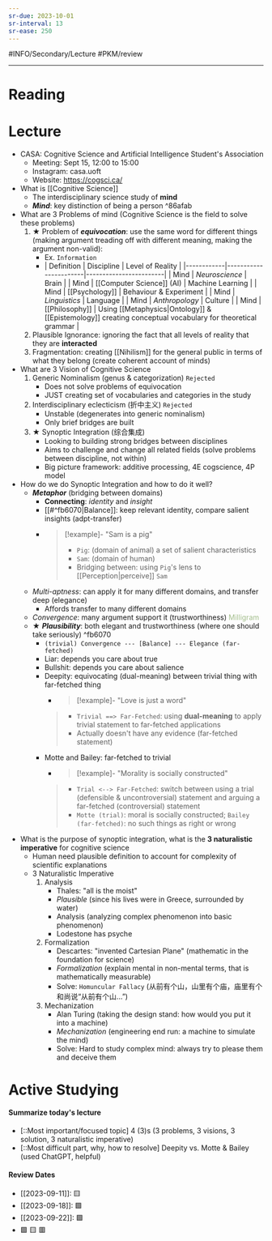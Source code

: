 ```yaml
---
sr-due: 2023-10-01
sr-interval: 13
sr-ease: 250
---
```



#INFO/Secondary/Lecture #PKM/review

---

# Reading


# Lecture

- CASA: Cognitive Science and Artificial Intelligence Student's Association
    - Meeting: Sept 15, 12:00 to 15:00
    - Instagram: casa.uoft
    - Website: https://cogsci.ca/
- What is [[Cognitive Science]]
    - The interdisciplinary science study of **mind**
    - **_Mind_**: key distinction of being a person ^86afab
- What are 3 Problems of mind (Cognitive Science is the field to solve these problems)
    1. ★ Problem of **_equivocation_**: use the same word for different things (making argument treading off with different meaning, making the argument non-valid):
        - Ex. `Information`
        - | Definition | Discipline            | Level of Reality       |
        |------------|-----------------------|------------------------|
        | Mind       | *Neuroscience*          | Brain                  |
        | Mind       | [[Computer Science]] (AI) | Machine Learning       |
        | Mind       | [[Psychology]]            | Behaviour & Experiment |
        | Mind       | *Linguistics*           | Language               |
        | Mind       | *Anthropology*          | Culture                |
        | Mind       | [[Philosophy]]            | Using [[Metaphysics\|Ontology]] & [[Epistemology]] creating conceptual vocabulary for theoretical grammar |
    1. Plausible Ignorance: ignoring the fact that all levels of reality that they are **interacted**
    2. Fragmentation: creating [[Nihilism]] for the general public in terms of what they belong (create coherent account of minds)
- What are 3 Vision of Cognitive Science
    1. Generic Nominalism (genus & categorization) `Rejected`
        - Does not solve problems of equivocation
        - JUST creating set of vocabularies and categories in the study
    2. Interdisciplinary eclecticism (折中主义) `Rejected`
        - Unstable (degenerates into generic nominalism)
        - Only brief bridges are built
    3. ★ Synoptic Integration (综合集成)
        - Looking to building strong bridges between disciplines
        - Aims to challenge and change all related fields (solve problems between discipline, not within)
        - Big picture framework: additive processing, 4E cogscience, 4P model
- How do we do Synoptic Integration and how to do it well?
    - **_Metaphor_** (bridging between domains)
        - **Connecting**: *identity* and *insight*
        - [[#^fb6070|Balance]]: keep relevant identity, compare salient insights (adpt-transfer)
        - > [!example]- "Sam is a pig"
          > - `Pig`: (domain of animal) a set of salient characteristics
          > - `Sam`: (domain of human)
          > - Bridging between: using `Pig`'s lens to [[Perception|perceive]] `Sam`
     - *Multi-aptness*: can apply it for many different domains, and transfer deep (elegance)
         - Affords transfer to many different domains
     - *Convergence*: many argument support it (trustworthiness) <span style="color:#a3be8c">Milligram</span>
     - ★ **_Plausibility_**: both elegant and trustworthiness (where one should take seriously) ^fb6070
        - `(trivial) Convergence --- [Balance] --- Elegance (far-fetched)`
        - Liar: depends you care about true
        - Bullshit: depends you care about salience
        - Deepity: equivocating (dual-meaning) between trivial thing with far-fetched thing
            - > [!example]- "Love is just a word"
            > - `Trivial ==> Far-Fetched`: using **dual-meaning** to apply trivial statement to far-fetched applications
            > - Actually doesn't have any evidence (far-fetched statement)
        - Motte and Bailey: far-fetched to trivial
            - > [!example]- "Morality is socially constructed"
            > - `Trial <--> Far-Fetched`: switch between using a trial (defensible & uncontroversial) statement and arguing a far-fetched (controversial) statement
            > - `Motte (trial)`: moral is socially constructed; `Bailey (far-fetched)`: no such things as right or wrong
- What is the purpose of synoptic integration, what is the **3 naturalistic imperative** for cognitive science
    - Human need plausible definition to account for complexity of scientific explanations
    - 3 Naturalistic Imperative
        1. Analysis
            - Thales: "all is the moist"
            - *Plausible* (since his lives were in Greece, surrounded by water)
            - Analysis (analyzing complex phenomenon into basic phenomenon)
            - Lodestone has psyche
        2. Formalization
            - Descartes: "invented Cartesian Plane" (mathematic in the foundation for science)
            - *Formalization* (explain mental in non-mental terms, that is mathematically measurable)
            - Solve: `Homuncular Fallacy` (从前有个山，山里有个庙，庙里有个和尚说“从前有个山...”)
        3. Mechanization
            - Alan Turing (taking the design stand: how would you put it into a machine)
            - *Mechanization* (engineering end run: a machine to simulate the mind)
            - Solve: Hard to study complex mind: always try to please them and deceive them


# Active Studying

#### Summarize today's lecture

- [::Most important/focused topic] 4 (3)s (3 problems, 3 visions, 3 solution, 3 naturalistic imperative)
- [::Most difficult part, why, how to resolve] Deepity vs. Motte & Bailey (used ChatGPT, helpful)



#### Review Dates

- [[2023-09-11]]: 🟨 
- [[2023-09-18]]: 🟩
- [[2023-09-22]]: 🟩
- 🟩 🟨 🟥

